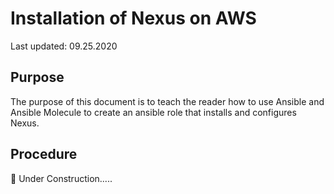 # Installation of Nexus on AWS

Last updated: 09.25.2020

## Purpose

The purpose of this document is to teach the reader how to use Ansible
and Ansible Molecule to create an ansible role that installs and configures
Nexus.

## Procedure

:construction: Under Construction.....